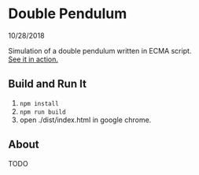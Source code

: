 # Double Pendulum
10/28/2018

Simulation of a double pendulum written in ECMA script.  
[See it in action.](https://lemmingapex.github.io/double-pendulum/dist/)

## Build and Run It

1. `npm install`
2. `npm run build`
3. open ./dist/index.html in google chrome.

## About

TODO

